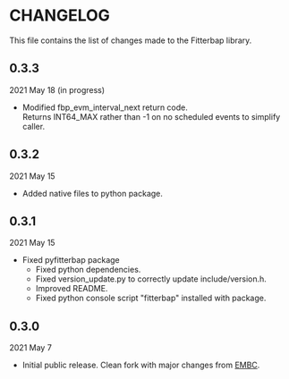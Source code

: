 
# CHANGELOG

This file contains the list of changes made to the Fitterbap library.


## 0.3.3

2021 May 18 (in progress)

*   Modified fbp_evm_interval_next return code.  
    Returns INT64_MAX rather than -1 on no scheduled events to simplify caller.


## 0.3.2

2021 May 15

*   Added native files to python package.


## 0.3.1

2021 May 15

*   Fixed pyfitterbap package
    *   Fixed python dependencies.
    *   Fixed version_update.py to correctly update include/version.h.
    *   Improved README.
    *   Fixed python console script "fitterbap" installed with package.


## 0.3.0

2021 May 7 

*   Initial public release.
    Clean fork with major changes from [EMBC](https://github.com/mliberty1/embc).
